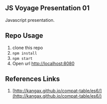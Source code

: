 ## JS Voyage Presentation 01

Javascript presentation.

## Repo Usage

1. clone this repo
1. `npm install`
1. `npm start`
1. Open url [http://localhost:8080](http://localhost:8080)

## References Links

1. [http://kangax.github.io/compat-table/es6/](http://kangax.github.io/compat-table/es6/)